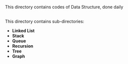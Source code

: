<p>This directory contains codes of Data Structure, done daily</p>
<br>This directory contains sub-directories:
<br>
<b>
	<ul>
		<li>Linked List</li>
		<li>Stack</li>
		<li>Queue</li>
		<li>Recursion</li>
		<li>Tree</li>
		<li>Graph</li>
	</ul>
</b>
